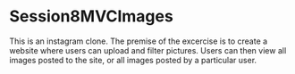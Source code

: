 # Session8MVCImages

This is an instagram clone. The premise of the excercise is to create a website where users can upload and filter pictures.
Users can then view all images posted to the site, or all images posted by a particular user.
